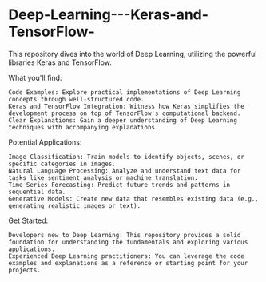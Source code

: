 # Deep-Learning---Keras-and-TensorFlow-
This repository dives into the world of Deep Learning, utilizing the powerful libraries Keras and TensorFlow.

What you'll find:

    Code Examples: Explore practical implementations of Deep Learning concepts through well-structured code.
    Keras and TensorFlow Integration: Witness how Keras simplifies the development process on top of TensorFlow's computational backend.
    Clear Explanations: Gain a deeper understanding of Deep Learning techniques with accompanying explanations. 

Potential Applications:

    Image Classification: Train models to identify objects, scenes, or specific categories in images.
    Natural Language Processing: Analyze and understand text data for tasks like sentiment analysis or machine translation.
    Time Series Forecasting: Predict future trends and patterns in sequential data.
    Generative Models: Create new data that resembles existing data (e.g., generating realistic images or text).

Get Started:

    Developers new to Deep Learning: This repository provides a solid foundation for understanding the fundamentals and exploring various applications.
    Experienced Deep Learning practitioners: You can leverage the code examples and explanations as a reference or starting point for your projects.
